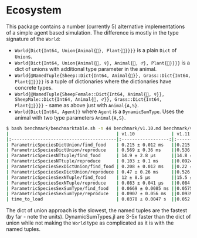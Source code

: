 # Ecosystem

This package contains a number (currently 5) alternative implementations of a
simple agent based simulation. The difference is mostly in the type signature of the `World`:

- `World{Dict{Int64, Union{Animal{🐑}, Plant{🌿}}}}` is a plain `Dict` of `Union`s.
- `World{Dict{Int64, Union{Animal{🐑, ♀}, Animal{🐑, ♂}, Plant{🌿}}}}` is a dict of unions with additional type parameter in the animal.
- `World{@NamedTuple{Sheep::Dict{Int64, Animal{🐑}}, Grass::Dict{Int64, Plant{🌿}}}}` is a tuple of dictionaries where the dictionaries have concrete types.
- `World{@NamedTuple{SheepFemale::Dict{Int64, Animal{🐑, ♀}}, SheepMale::Dict{Int64, Animal{🐑, ♂}}, Grass::Dict{Int64, Plant{🌿}}}}` - same as above just with `Animal{A,S}`.
- `World{Dict{Int64, Agent}}` where `Agent` is a `DynamicSumType`. Uses the animal with two type parameters `Animal{A,S}`.

```bash
$ bash benchmark/benchmarktable.sh -n 44 benchmark/v1.10.md benchmark/v1.11.md
|                                         | v1.10              | v1.11              |
|:----------------------------------------|:------------------:|:------------------:|
| ParametricSpeciesDictUnion/find_food    | 0.215 ± 0.012 ms   ||0.215 ± 0.0064 ms  |
| ParametricSpeciesDictUnion/reproduce    | 0.569 ± 0.36 ms    ||0.536 ± 0.38 ms    |
| ParametricSpeciesNTtuple/find_food      | 14.9 ± 2.8 μs      ||14.8 ± 4.3 μs      |
| ParametricSpeciesNTtuple/reproduce      | 0.103 ± 0.1 ms     ||0.0924 ± 0.11 ms   |
| ParametricSpeciesSexDictUnion/find_food | 0.208 ± 0.012 ms   ||0.22 ± 0.0075 ms   |
| ParametricSpeciesSexDictUnion/reproduce | 0.47 ± 0.26 ms     ||0.526 ± 0.3 ms     |
| ParametricSpeciesSexNTuple/find_food    | 12 ± 8.5 μs        ||15.5 ± 4.3 μs      |
| ParametricSpeciesSexNTuple/reproduce    | 0.083 ± 0.041 μs   ||0.084 ± 0.042 μs   |
| ParametricSpeciesSexSumType/find_food   | 0.0669 ± 0.0085 ms ||0.0575 ± 0.0024 ms |
| ParametricSpeciesSexSumType/reproduce   | 0.0907 ± 0.056 ms  ||0.0939 ± 0.057 ms  |
| time_to_load                            | 0.0378 ± 0.0047 s  ||0.052 ± 0.0017 s   |
```

The dict of union approach is the slowest, the named tuples are the fastest (by
far - note the units). DynamicSumTypes.jl are 3-5x faster than the dict of union
while not making the `World` type as complicated as it is with the named tuples.
